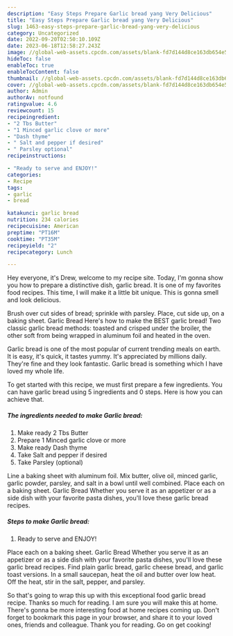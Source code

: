```yaml
---
description: "Easy Steps Prepare Garlic bread yang Very Delicious"
title: "Easy Steps Prepare Garlic bread yang Very Delicious"
slug: 1463-easy-steps-prepare-garlic-bread-yang-very-delicious
category: Uncategorized
date: 2022-09-20T02:50:10.109Z
date: 2023-06-18T12:58:27.243Z
image: //global-web-assets.cpcdn.com/assets/blank-fd7d144d8ce163db654e5a02c40b08a2775adb7897d16e4062681dc7e1b2800f.png
hideToc: false
enableToc: true
enableTocContent: false
thumbnail: //global-web-assets.cpcdn.com/assets/blank-fd7d144d8ce163db654e5a02c40b08a2775adb7897d16e4062681dc7e1b2800f.png
cover: //global-web-assets.cpcdn.com/assets/blank-fd7d144d8ce163db654e5a02c40b08a2775adb7897d16e4062681dc7e1b2800f.png
author: Admin
authorAv: notfound
ratingvalue: 4.6
reviewcount: 15
recipeingredient:
- "2 Tbs Butter"
- "1 Minced garlic clove or more"
- "Dash thyme"
- " Salt and pepper if desired"
- " Parsley optional"
recipeinstructions:

- "Ready to serve and ENJOY!"
categories:
- Recipe
tags:
- garlic
- bread

katakunci: garlic bread 
nutrition: 234 calories
recipecuisine: American
preptime: "PT16M"
cooktime: "PT35M"
recipeyield: "2"
recipecategory: Lunch

---
```



Hey everyone, it's Drew, welcome to my recipe site. Today, I'm gonna show you how to prepare a distinctive dish, garlic bread. It is one of my favorites food recipes. This time, I will make it a little bit unique. This is gonna smell and look delicious.

Brush over cut sides of bread; sprinkle with parsley. Place, cut side up, on a baking sheet. Garlic Bread Here&#39;s how to make the BEST garlic bread! Two classic garlic bread methods: toasted and crisped under the broiler, the other soft from being wrapped in aluminum foil and heated in the oven.

Garlic bread is one of the most popular of current trending meals on earth. It is easy, it's quick, it tastes yummy. It's appreciated by millions daily. They're fine and they look fantastic. Garlic bread is something which I have loved my whole life.


To get started with this recipe, we must first prepare a few ingredients. You can have garlic bread using 5 ingredients and 0 steps. Here is how you can achieve that.

<!--inarticleads1-->

##### The ingredients needed to make Garlic bread:

1. Make ready 2 Tbs Butter
1. Prepare 1 Minced garlic clove or more
1. Make ready Dash thyme
1. Take  Salt and pepper if desired
1. Take  Parsley (optional)


Line a baking sheet with aluminum foil. Mix butter, olive oil, minced garlic, garlic powder, parsley, and salt in a bowl until well combined. Place each on a baking sheet. Garlic Bread Whether you serve it as an appetizer or as a side dish with your favorite pasta dishes, you&#39;ll love these garlic bread recipes. 

<!--inarticleads2-->

##### Steps to make Garlic bread:


1. Ready to serve and ENJOY!

Place each on a baking sheet. Garlic Bread Whether you serve it as an appetizer or as a side dish with your favorite pasta dishes, you&#39;ll love these garlic bread recipes. Find plain garlic bread, garlic cheese bread, and garlic toast versions. In a small saucepan, heat the oil and butter over low heat. Off the heat, stir in the salt, pepper, and parsley. 

So that's going to wrap this up with this exceptional food garlic bread recipe. Thanks so much for reading. I am sure you will make this at home. There's gonna be more interesting food at home recipes coming up. Don't forget to bookmark this page in your browser, and share it to your loved ones, friends and colleague. Thank you for reading. Go on get cooking!

